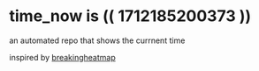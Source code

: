 # time_now is (( 1712185200373 ))

an automated repo that shows the currnent time

inspired by [breakingheatmap](https://github.com/breakingheatmap/breakingheatmap)